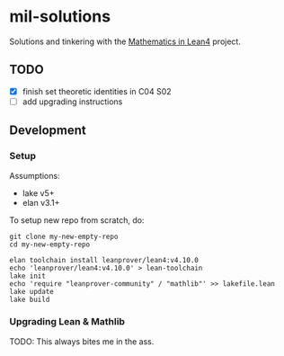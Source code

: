 # mil-solutions
Solutions and tinkering with the [Mathematics in Lean4](https://github.com/leanprover-community/mathematics_in_lean) project.

## TODO

- [x] finish set theoretic identities in C04 S02
- [ ] add upgrading instructions

## Development

### Setup

Assumptions:
- lake v5+
- elan v3.1+

To setup new repo from scratch, do:
```
git clone my-new-empty-repo
cd my-new-empty-repo

elan toolchain install leanprover/lean4:v4.10.0
echo 'leanprover/lean4:v4.10.0' > lean-toolchain
lake init
echo 'require "leanprover-community" / "mathlib"' >> lakefile.lean
lake update
lake build
```

### Upgrading Lean & Mathlib

TODO: This always bites me in the ass.
